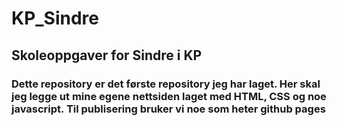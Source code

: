 # KP_Sindre

## Skoleoppgaver for Sindre i KP

### Dette repository er det første repository jeg har laget. Her skal jeg legge ut mine egene nettsiden laget med HTML, CSS og noe javascript. Til publisering bruker vi noe som heter github pages 